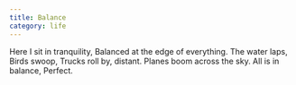 ```yaml
---
title: Balance
category: life
---
```


Here I sit in tranquility,
Balanced at the edge of everything.
The water laps,
Birds swoop,
Trucks roll by, distant.
Planes boom across the sky.
All is in balance,
Perfect.

